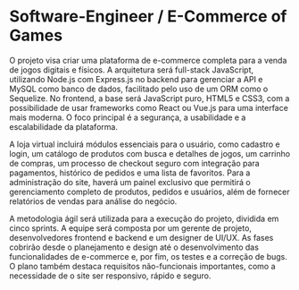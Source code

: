 # Software-Engineer / E-Commerce of Games

O projeto visa criar uma plataforma de e-commerce completa para a venda de jogos digitais e físicos. A arquitetura será full-stack JavaScript, utilizando Node.js com Express.js no backend para gerenciar a API e MySQL como banco de dados, facilitado pelo uso de um ORM como o Sequelize. No frontend, a base será JavaScript puro, HTML5 e CSS3, com a possibilidade de usar frameworks como React ou Vue.js para uma interface mais moderna. O foco principal é a segurança, a usabilidade e a escalabilidade da plataforma.

A loja virtual incluirá módulos essenciais para o usuário, como cadastro e login, um catálogo de produtos com busca e detalhes de jogos, um carrinho de compras, um processo de checkout seguro com integração para pagamentos, histórico de pedidos e uma lista de favoritos. Para a administração do site, haverá um painel exclusivo que permitirá o gerenciamento completo de produtos, pedidos e usuários, além de fornecer relatórios de vendas para análise do negócio.

A metodologia ágil será utilizada para a execução do projeto, dividida em cinco sprints. A equipe será composta por um gerente de projeto, desenvolvedores frontend e backend e um designer de UI/UX. As fases cobrirão desde o planejamento e design até o desenvolvimento das funcionalidades de e-commerce e, por fim, os testes e a correção de bugs. O plano também destaca requisitos não-funcionais importantes, como a necessidade de o site ser responsivo, rápido e seguro.
